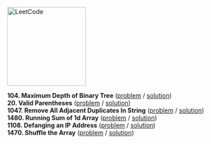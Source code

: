 [<img src="https://assets.leetcode.com/static_assets/public/webpack_bundles/images/logo-dark.e99485d9b.svg" alt="LeetCode" width="180"/>](https://leetcode.com/)

**104. Maximum Depth of Binary Tree**
([problem](https://leetcode.com/problems/maximum-depth-of-binary-tree/) / [solution](/leetcode/first-100/104.js))\
**20. Valid Parentheses**
([problem](https://leetcode.com/problems/valid-parentheses/) / [solution](/leetcode/first-100/20.js))\
**1047. Remove All Adjacent Duplicates In String**
([problem](https://leetcode.com/problems/remove-all-adjacent-duplicates-in-string/) / [solution](/leetcode/first-100/1047.js))\
**1480. Running Sum of 1d Array**
([problem](https://leetcode.com/problems/running-sum-of-1d-array/) / [solution](/leetcode/first-100/1480.js))\
**1108. Defanging an IP Address**
([problem](https://leetcode.com/problems/defanging-an-ip-address/) / [solution](/leetcode/first-100/1108.js))\
**1470. Shuffle the Array**
([problem](https://leetcode.com/problems/shuffle-the-array/) / [solution](/leetcode/first-100/1470.js))
